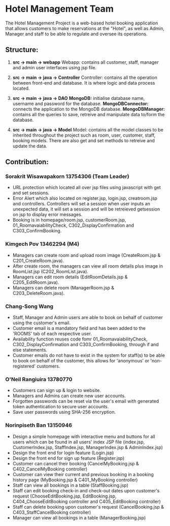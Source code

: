 # Hotel Management Team
The Hotel Management Project is a web-based hotel booking application that allows customers to make reservations at the "Hotel", as well as Admin, Manager and staff to be able to regulate and oversee its operations.

## Structure:
1. **src -> main -> webapp**
Webapp: contains all customer, staff, manager and admin user interfaces using jsp file. 
2. **src -> main -> java -> Controller**
Controller: contains all the operation between front-end and database. It is where logic and data process located.
3. **src -> main -> java -> DAO**
**MongoDB:** initialise database name, username and password for the database.
**MongoDBConnector:** connects the application to the MongoDB database.
**MongoDBManager:** contains all the queries to save, retreive and manipulate data to/form the database.
   
4. **src -> main -> java -> Model**
Model: contains all the model classes to be inherited throughout the project such as room, user, customer, staff, booking models. There are also get and           set methods to retreive and update the data.

## Contribution:
### Sorakrit Wisawapakorn 13754306 (Team Leader)
- URL protection which located all over jsp files using javascript with get and set sessions.
- Error Alert which also located on register.jsp, login.jsp, creatroom.jsp and controllers. Controllers will set a session when user inputs an unexpected data, it will set a session and will be retreieved getsession on jsp to display error messages.
- Booking is in homepage/room.jsp, customerRoom.jsp, 01_RoomavaiabilityCheck, C302_DisplayConfirmation and C303_ConfirmBooking.
      
### Kimgech Pov 13462294 (M4)
- Managers can create room and upload room image (CreateRoom.jsp & C201_CreateRoom.java).
- After create room, the managers can view all room details plus image in RoomList.jsp (C202_RoomList.java).
- Managers can edit room details (EditRoomDetails.jsp & C205_EditRoom.java).
- Managers can delete room (ManagerRoom.jsp & C203_DeleteRoom.java).

### Chang-Song Wang
- Staff, Manager and Admin users are able to book on behalf of customer using the customer's email.
- Customer email is a mandatory field and has been added to the 'ROOMS' tab of each respective user.
- Availability function reuses code fomr 01_RoomavaiabilityCheck, C302_DisplayConfirmation and C303_ConfirmBooking, through if and else statements. 
- Customer emails do not have to exist in the system for staff(s) to be able to book on behalf of the customer, this allows for 'anonymous' or 'non-registered' customers. 

### O'Neil Rangiuira 13780770
- Customers can sign up & login to website.
- Managers and Admins can create new user accounts.
- Forgotten passwords can be reset via the user's email with generated token authentication to secure user accounts.
- Save user passwords using SHA-256 encryption.

### Norinpiseth Ban 13150946
- Design a simple homepage with interactive menu and buttons for all users which can be found in all users' index JSP file (index.jsp, CustomerIndex.jsp, StaffIndex.jsp, ManagerIndex.jsp & AdminIndex.jsp)
- Design the front end for login feature (Login.jsp)
- Design the front end for sign up feature (Register.jsp)
- Customer can cancel their booking (CancelMyBooking.jsp & C402_CancelMyBooking controller)
- Customer can view their current and previous booking in a booking history page (MyBooking.jsp & C401_MyBooking controller)
- Staff can view all bookings in a table (StaffBooking.jsp)
- Staff can edit booking check-in and check-out dates upon customer's request (ChooseEditBooking.jsp, EditBooking.jsp, C404_ChooseEditBooking controller and C405_EditBooking controller)
- Staff can delete booking upon customer's request (CancelBooking.jsp & C403_StaffCancelBooking controller)
- Manager can view all bookings in a table (ManagerBooking.jsp)
